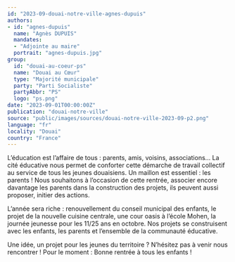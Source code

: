 ```yaml
---
id: "2023-09-douai-notre-ville-agnes-dupuis"
authors:
- id: "agnes-dupuis"
  name: "Agnès DUPUIS"
  mandates: 
  - "Adjointe au maire"
  portrait: "agnes-dupuis.jpg"
group:
  id: "douai-au-coeur-ps"
  name: "Douai au Cœur"
  type: "Majorité municipale"
  party: "Parti Socialiste"
  partyAbbr: "PS"
  logo: "ps.png"
date: "2023-09-01T00:00:00Z"
publication: "douai-notre-ville"
source: "public/images/sources/douai-notre-ville-2023-09-p2.png"
language: "fr"
locality: "Douai"
country: "France"
---
```


L’éducation est l’affaire de tous : parents, amis, voisins, associations… La cité éducative nous permet de conforter cette démarche de travail collectif au service de tous les jeunes douaisiens. Un maillon est essentiel : les parents ! Nous souhaitons à l’occasion de cette rentrée, associer encore davantage les parents dans la construction des projets, ils peuvent aussi proposer, initier des actions.

L’année sera riche : renouvellement du conseil municipal des enfants, le projet de la nouvelle cuisine centrale, une cour oasis à l’école Mohen, la journée jeunesse pour les 11/25 ans en octobre. Nos projets se construisent avec les enfants, les parents et l’ensemble de la communauté éducative.

Une idée, un projet pour les jeunes du territoire ? N’hésitez pas à venir nous rencontrer ! Pour le moment : Bonne rentrée à tous les enfants !
